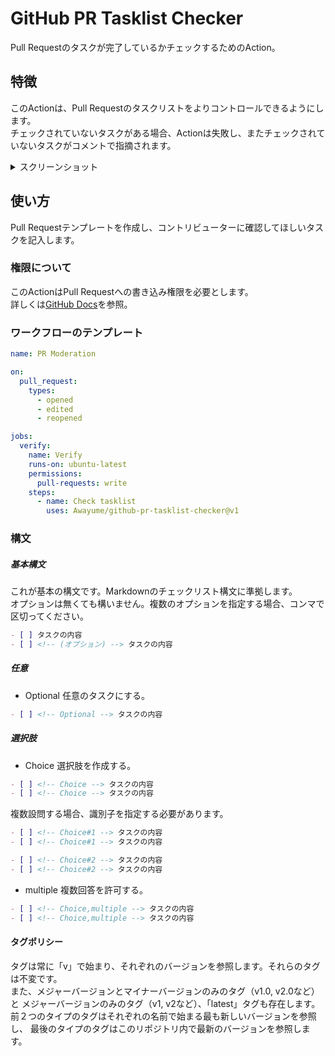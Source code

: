 # GitHub PR Tasklist Checker
Pull Requestのタスクが完了しているかチェックするためのAction。

## 特徴
このActionは、Pull Requestのタスクリストをよりコントロールできるようにします。  
チェックされていないタスクがある場合、Actionは失敗し、またチェックされていないタスクがコメントで指摘されます。

<details>
<summary>スクリーンショット</summary>

[![](https://github.com/Awayume/github-pr-tasklist-checker/assets/79361022/e4ab44a2-3a8f-4612-b6b5-f55f7cd7ba5a)](#)
[![](https://github.com/Awayume/github-pr-tasklist-checker/assets/79361022/469ed1df-84f1-47d3-abbc-a28ffbb29220)](#)
[![](https://github.com/Awayume/github-pr-tasklist-checker/assets/79361022/55710b34-6d4b-4b74-b8b5-e771db102451)](#)
[![](https://github.com/Awayume/github-pr-tasklist-checker/assets/79361022/834e89ad-a7f7-4f3d-a42f-2ccf7888d1f3)](#)
[![](https://github.com/Awayume/github-pr-tasklist-checker/assets/79361022/87c5d4a2-62ee-4407-bb33-a50a6b2b5438)](#)
[![](https://github.com/Awayume/github-pr-tasklist-checker/assets/79361022/c77715f1-eed8-484a-a858-ce69670903eb)](#)
</details>

## 使い方
Pull Requestテンプレートを作成し、コントリビューターに確認してほしいタスクを記入します。

### 権限について
このActionはPull Requestへの書き込み権限を必要とします。  
詳しくは[GitHub Docs](https://docs.github.com/en/actions/using-jobs/assigning-permissions-to-jobs)を参照。

### ワークフローのテンプレート
```yaml
name: PR Moderation

on:
  pull_request:
    types:
      - opened
      - edited
      - reopened

jobs:
  verify:
    name: Verify
    runs-on: ubuntu-latest
    permissions:
      pull-requests: write
    steps:
      - name: Check tasklist
        uses: Awayume/github-pr-tasklist-checker@v1

```

### 構文

##### 基本構文
これが基本の構文です。Markdownのチェックリスト構文に準拠します。  
オプションは無くても構いません。複数のオプションを指定する場合、コンマで区切ってください。
```markdown
- [ ] タスクの内容
- [ ] <!-- (オプション) --> タスクの内容
```

##### 任意
- Optional
任意のタスクにする。
```markdown
- [ ] <!-- Optional --> タスクの内容
```

##### 選択肢
- Choice
選択肢を作成する。
```markdown
- [ ] <!-- Choice --> タスクの内容
- [ ] <!-- Choice --> タスクの内容
```
複数設問する場合、識別子を指定する必要があります。
```markdown
- [ ] <!-- Choice#1 --> タスクの内容
- [ ] <!-- Choice#1 --> タスクの内容

- [ ] <!-- Choice#2 --> タスクの内容
- [ ] <!-- Choice#2 --> タスクの内容
```

  - multiple
  複数回答を許可する。
  ```markdown
  - [ ] <!-- Choice,multiple --> タスクの内容
  - [ ] <!-- Choice,multiple --> タスクの内容
  ```

#### タグポリシー
タグは常に「v」で始まり、それぞれのバージョンを参照します。それらのタグは不変です。  
また、メジャーバージョンとマイナーバージョンのみのタグ（v1.0, v2.0など）と
メジャーバージョンのみのタグ（v1, v2など）、「latest」タグも存在します。  
前２つのタイプのタグはそれぞれの名前で始まる最も新しいバージョンを参照し、
最後のタイプのタグはこのリポジトリ内で最新のバージョンを参照します。
